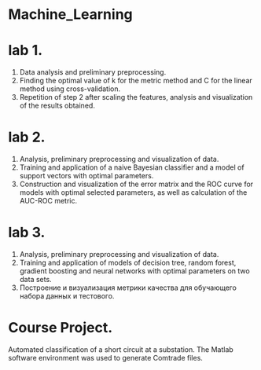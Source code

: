 # Machine_Learning
# lab 1.
1. Data analysis and preliminary preprocessing.
2. Finding the optimal value of k for the metric method and C for the linear method using cross-validation.
3. Repetition of step 2 after scaling the features, analysis and visualization of the results obtained.

# lab 2.
1. Analysis, preliminary preprocessing and visualization of data.
2. Training and application of a naive Bayesian classifier and a model of support vectors with optimal parameters.
3. Construction and visualization of the error matrix and the ROC curve for models with optimal selected parameters, as well as calculation of the AUC-ROC metric.

# lab 3.
1. Analysis, preliminary preprocessing and visualization of data.
2. Training and application of models of decision tree, random forest, gradient boosting and neural networks with optimal parameters on two data sets.
3. Построение и визуализация метрики качества для обучающего набора данных и тестового.

# Course Project.
Automated classification of a short circuit at a substation.
The Matlab software environment was used to generate Comtrade files.

